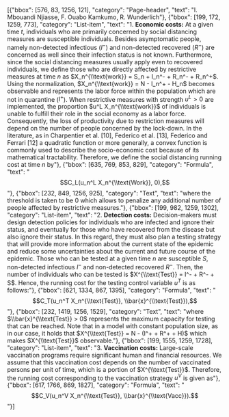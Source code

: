 [{"bbox": [576, 83, 1256, 121], "category": "Page-header", "text": "I. Mbouandi Njiasse, F. Ouabo Kamkumo, R. Wunderlich"}, {"bbox": [199, 172, 1259, 773], "category": "List-item", "text": "1. **Economic costs:** At a given time $t$, individuals who are primarily concerned by social distancing measures are susceptible individuals. Besides asymptomatic people, namely non-detected infectious ($I^-$) and non-detected recovered ($R^-$) are concerned as well since their infection status is not known. Furthermore, since the social distancing measures usually apply even to recovered individuals, we define those who are directly affected by restrictive measures at time $n$ as $X_n^{\\text{work}} = S_n + I_n^- + R_n^- + R_n^+$. Using the normalization, $X_n^{\\text{work}} = N - I_n^+ - H_n$ becomes observable and represents the labor force within the population which are not in quarantine ($I^+$). When restrictive measures with strength $u^L > 0$ are implemented, the proportion $u^L X_n^{\\text{work}}$ of individuals is unable to fulfill their role in the social economy as a labor force. Consequently, the loss of productivity due to restriction measures will depend on the number of people concerned by the lock-down. In the literature, as in Charpentier et al. [10], Federico et al. [13], Federico and Ferrari [12] a quadratic function or more generally, a convex function is commonly used to describe the socio-economic cost because of its mathematical tractability. Therefore, we define the social distancing running cost at time $n$ by"}, {"bbox": [635, 769, 853, 829], "category": "Formula", "text": "$$C_L(u_n^L X_n^{\\text{Work}}, 0),$$"}, {"bbox": [232, 849, 1256, 925], "category": "Text", "text": "where the threshold is taken to be 0 which allows to penalize any additional number of people affected by restrictive measures."}, {"bbox": [199, 982, 1259, 1302], "category": "List-item", "text": "2. **Detection costs:** Decision-makers must design detection policies for individuals who are infected and ignore their status, and eventually for those who have recovered from the disease but also ignore their status. In this regard, they must also plan a testing strategy that will provide more information about the current state of the epidemic and reduce some uncertainties about the current and future course of the epidemic. Those who can be tested at a given time $n$ are susceptible $S$, non-detected infectious $I^-$ and non-detected recovered $R^-$. Then, the number of individuals who can be tested is $X^{\\text{Test}} = I^- + R^- + S$. Hence, the running cost for the testing control variable $u^T$ is as follows:"}, {"bbox": [621, 1334, 867, 1395], "category": "Formula", "text": "$$C_T(u_n^T X_n^{\\text{Test}}, \\bar{x}^{\\text{Test}}),$$"}, {"bbox": [232, 1419, 1256, 1529], "category": "Text", "text": "where $\\bar{x}^{\\text{Test}} > 0$ represents the maximum capacity for testing that can be reached. Note that in a model with constant population size, as in our case, it holds that $X^{\\text{Test}} = N - (I^+ + R^+ + H)$ which makes $X^{\\text{Test}}$ observable."}, {"bbox": [199, 1555, 1259, 1728], "category": "List-item", "text": "3. **Vaccination costs:** Large-scale vaccination programs require significant human and financial resources. We assume that this vaccination cost depends on the number of vaccinated persons per unit of time, which is a portion of $X^{\\text{Test}}$. Therefore, the running cost corresponding to the vaccination strategy $u^V$ is given as"}, {"bbox": [617, 1766, 869, 1827], "category": "Formula", "text": "$$C_V(u_n^V X_n^{\\text{Test}}, \\bar{x}^{\\text{Vacc}}).$$"}]
